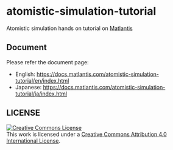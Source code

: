 # atomistic-simulation-tutorial

Atomistic simulation hands on tutorial on [Matlantis](https://matlantis.com/)

## Document

Please refer the document page:

 - English: https://docs.matlantis.com/atomistic-simulation-tutorial/en/index.html
 - Japanese: https://docs.matlantis.com/atomistic-simulation-tutorial/ja/index.html

## LICENSE
<a rel="license" href="http://creativecommons.org/licenses/by/4.0/"><img alt="Creative Commons License" style="border-width:0" src="https://i.creativecommons.org/l/by/4.0/88x31.png" /></a><br />This work is licensed under a <a rel="license" href="http://creativecommons.org/licenses/by/4.0/">Creative Commons Attribution 4.0 International License</a>.
